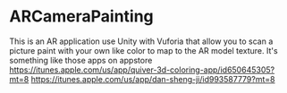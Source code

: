 # ARCameraPainting
This is an AR application use Unity with Vuforia that allow you to scan a picture paint with your own like color to map to the AR model texture.
It's something like those apps on appstore 
https://itunes.apple.com/us/app/quiver-3d-coloring-app/id650645305?mt=8
https://itunes.apple.com/us/app/dan-sheng-ji/id993587779?mt=8

